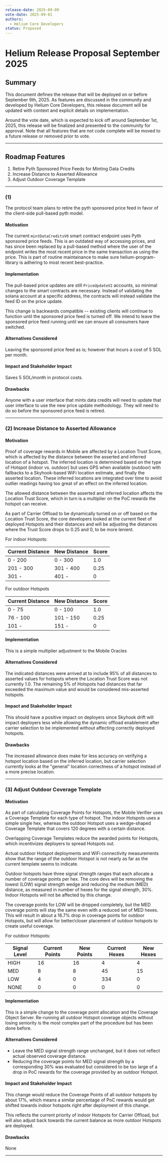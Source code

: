 ```yaml
---
release-date: 2025-09-09
vote-date: 2025-09-01
authors:
  - Helium Core Developers
status: Proposed
---
```


# Helium Release Proposal September 2025

## Summary

This document defines the release that will be deployed on or before September 9th, 2025. As features are discussed in the community and developed by Helium Core Developers, this release document will be updated with context and explicit details on implementation.

Around the vote date, which is expected to kick off around September 1st, 2025, this release will be finalized and presented to the community for approval. Note that all features that are not code complete will be moved to a future release or removed prior to vote.

---

## Roadmap Features

1. Retire Pyth Sponsored Price Feeds for Minting Data Credits
2. Increase Distance to Asserted Allowance
3. Adjust Outdoor Coverage Template
---

### (1)

The protocol team plans to retire the pyth sponsored price feed in favor of the client-side pull-based pyth model.

#### Motivation

The current `mintDataCreditsV0` smart contract endpoint uses Pyth sponsored price feeds. This is an outdated way of accessing prices, and has since been replaced by a pull-based method where the user of the endpoint writes the most recent price in the same transaction as using the price. This is part of routine maintainance to make sure helium-program-library is adhering to most recent best-practice.

#### Implementation

The pull-based price updates are still `PriceUpdateV2` accounts, so minimal changes to the smart contracts are necessary. Instead of validating the solana account at a specific address, the contracts will instead validate the feed ID on the price update.

This change is backwards compatible -- existing clients will continue to function until the sponsored price feed is turned off. We intend to leave the sponsored price feed running until we can ensure all consumers have switched.

#### Alternatives Considered

Leaving the sponsored price feed as is; however that incurs a cost of 5 SOL per month.

#### Impact and Stakeholder Impact

Saves 5 SOL/month in protocol costs.

#### Drawbacks

Anyone with a user interface that mints data credits will need to update that user interface to use the new price update methodology. They will need to do so before the sponsored price feed is retired.

---

### (2) Increase Distance to Asserted Allowance

#### Motivation

Proof of coverage rewards in Mobile are affected by a Location Trust Score, which is affected by the distance between the asserted and inferred location of a hotspot. The inferred location is determined based on the type of Hotspot (indoor vs. outdoor) but uses GPS when available (outdoor) with fallbacks to a Skyhook-based WiFi location estimate, and finally the asserted location. These inferred locations are integrated over time to avoid outlier readings having too great of an effect on the inferred location. 

The allowed distance between the asserted and inferred location affects the Location Trust Score, which in turn is a multiplier on the PoC rewards the hotspot can receive. 

As part of Carrier Offload to be dynamically turned on or off based on the Location Trust Score, the core developers looked at the current fleet of deployed Hotspots and their distances and will be adjusting the distances where the Trust Score drops to 0.25 and 0, to be more lenient. 

For indoor Hotspots: 

| Current Distance | New Distance  | Score |
|------------------|---------------|-------|
| 0   - 200        |     0 - 300   |  1.0  |
| 201 - 300        |   301 - 400   |  0.25 |
| 301 -            |   401 -       |  0    |

For outdoor Hotspots

| Current Distance | New Distance  | Score |
|------------------|---------------|-------|
| 0   - 75         |     0 - 100   |  1.0  |
| 76 - 100         |   101 - 150   |  0.25 |
| 101 -            |   151 -       |  0   |


#### Implementation

This is a simple multiplier adjustment to the Mobile Oracles

#### Alternatives Considered

The indicated distances were arrived at to include 95% of all distances to asserted values for hotspots where the Location Trust Score was not currently 1.0. The remaining 5% of Hotspots had distances that far exceeded the maximum value and would be considered mis-asserted hotspots. 

#### Impact and Stakeholder Impact

This should have a positive impact on deployers since Skyhook drift will impact deployers less while allowing the dynamic offload enablement after carrier selection to be implemented without affecting correctly deployed hotspots.

#### Drawbacks

The increased allowance does make for less accuracy on verifying a hotspot location based on the inferred location, but carrier selection currently looks at the "general" location correctness of a hotspot instead of a more precise location. 


---

### (3) Adjust Outdoor Coverage Template

#### Motivation

As part of calculating Coverage Points for Hotspots, the Mobile Verifier uses a Coverage Template for each type of hotspot. The indoor Hotspots uses a simple single hex, whereas the outdoor Hotspot uses a wedge-shaped Coverage Template that covers 120 degrees with a certain distance. 

Overlapping Coverage Templates reduce the awarded points for Hotspots, which incentivizes deployers to spread Hotspots out. 

Actual outdoor Hotspot deployments and WiFi connectivity measurements show that the range of the outdoor Hotspot is not nearly as far as the current template seems to indicate. 

Outdoor hotspots have three signal strength ranges that each allocate a number of coverage points per hex. The core devs will be removing the lowest (LOW) signal strength wedge and reducing the medium (MED) distance, as measured in number of hexes for the signal strength, 30%. Indoor Hotspots will not be affected by this change.

The coverage points for LOW will be dropped completely, but the MED coverage points will stay the same even with a reduced set of MED hexes. This will result in about a 16.7% drop in coverage points for outdoor Hotspots, but will allow for better/closer placement of outdoor hotspots to create useful coverage. 

For outdoor Hotspots: 

| Signal Level | Current Points | New Points  | Current Hexes | New Hexes |
|--------------|----------------|-------------|---------------|-----------|
| HIGH         |     16         |  16         |        4      |      4    |
| MED          |      8         |  8          |       45      |     15    |
| LOW          |      4         |  0          |      334      |      0    |
| NONE         |      0         |  0          |        0      |      0    |



#### Implementation

This is a simple change to the coverage point allocation and the Coverage Object Server. Re-running all outdoor Hotspot coverage objects without losing seniority is the most complex part of the procedure but has been done before. 

#### Alternatives Considered

* Leave the MED signal strength range unchanged, but it does not reflect actual observed coverage distance. 
* Reducing the coverage points for MED signal strength by a corresponding 30% was evaluated but considered to be too large of a drop in PoC rewards for the coverage provided by an outdoor Hotspot.

#### Impact and Stakeholder Impact

This change would reduce the Coverage Points of all outdoor hotspots by about 17%, which means a similar percentage of PoC rewards would get shifted towards indoor hotspots right after deployment of this change. 

This reflects the current priority of indoor Hotspots for Carrier Offload, but will also adjust back towards the current balance as more outdoor Hotspots are deployed. 

#### Drawbacks

None




-------
